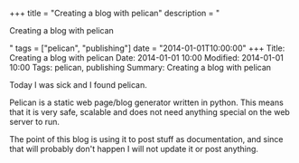 +++
title = "Creating a blog with pelican"
description = "<p>Creating a blog with pelican</p>"
tags = ["pelican", "publishing"]
date = "2014-01-01T10:00:00"
+++
Title: Creating a blog with pelican
Date: 2014-01-01 10:00
Modified: 2014-01-01 10:00
Tags: pelican, publishing
Summary: Creating a blog with pelican

Today I was sick and I found pelican.

Pelican is a static web page/blog generator written in python. This means that it is very safe, scalable and does not need anything special on the web server to run.

The point of this blog is using it to post stuff as documentation, and since that will probably don't happen I will not update it or post anything. 
